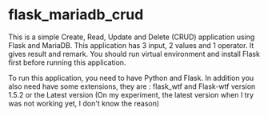 # flask_mariadb_crud
This is a simple Create, Read, Update and Delete (CRUD) application using Flask and MariaDB. 
This application has 3 input, 2 values and 1 operator. It gives result and remark.
You should run virtual environment and install Flask first before running this application.

To run this application, you need to have Python and Flask. In addition you also need have some extensions, they are : flask_wtf and Flask-wtf version 1.5.2 or the Latest version (On my experiment, the latest version when I try was not working yet, I don't know the reason)
